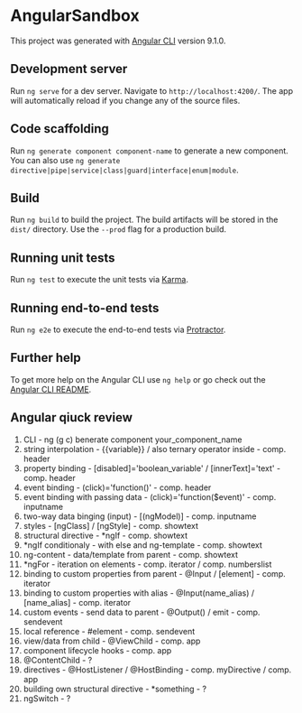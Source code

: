 # AngularSandbox

This project was generated with [Angular CLI](https://github.com/angular/angular-cli) version 9.1.0.

## Development server

Run `ng serve` for a dev server. Navigate to `http://localhost:4200/`. The app will automatically reload if you change any of the source files.

## Code scaffolding

Run `ng generate component component-name` to generate a new component. You can also use `ng generate directive|pipe|service|class|guard|interface|enum|module`.

## Build

Run `ng build` to build the project. The build artifacts will be stored in the `dist/` directory. Use the `--prod` flag for a production build.

## Running unit tests

Run `ng test` to execute the unit tests via [Karma](https://karma-runner.github.io).

## Running end-to-end tests

Run `ng e2e` to execute the end-to-end tests via [Protractor](http://www.protractortest.org/).

## Further help

To get more help on the Angular CLI use `ng help` or go check out the [Angular CLI README](https://github.com/angular/angular-cli/blob/master/README.md).

## Angular qiuck review

1. CLI - ng (g c) benerate component your_component_name
2. string interpolation - {{variable}} / also ternary operator inside - comp. header
3. property binding - [disabled]='boolean_variable' / [innerText]='text' - comp. header
4. event binding - (click)='function()' - comp. header
5. event binding with passing data - (click)='function($event)' - comp. inputname
6. two-way data binging (input) - [(ngModel)] - comp. inputname
7. styles - [ngClass] / [ngStyle] - comp. showtext
8. structural directive - *ngIf - comp. showtext
9. *ngIf conditionaly - with else and ng-template - comp. showtext
10. ng-content - data/template from parent - comp. showtext
11. *ngFor - iteration on elements - comp. iterator / comp. numberslist
12. binding to custom properties from parent - @Input / [element] - comp. iterator
13. binding to custom properties with alias - @Input(name_alias) / [name_alias] - comp. iterator
14. custom events - send data to parent - @Output() / emit - comp. sendevent
15. local reference - #element - comp. sendevent
16. view/data from child - @ViewChild - comp. app
17. component lifecycle hooks - comp. app
18. @ContentChild - ?
19. directives - @HostListener / @HostBinding - comp. myDirective / comp. app
20. building own structural directive - *something - ?
21. ngSwitch - ?
